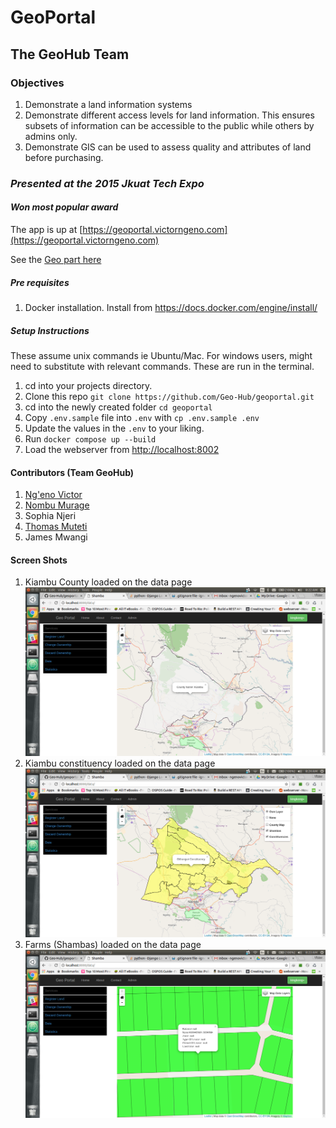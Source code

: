 # GeoPortal

## The GeoHub Team

### Objectives
1. Demonstrate a land information systems
2. Demonstrate different access levels for land information. This ensures subsets of
   information can be accessible to the public while others by admins only.
4. Demonstrate GIS can be used to assess quality and attributes of land before purchasing.

### _Presented at the 2015 Jkuat Tech Expo_

#### _Won most popular award_

The app is up at [https://geoportal.victorngeno.com](https://geoportal.victorngeno.com)

See the [Geo part here](https://geoportal.victorngeno.com/data/)

##### Pre requisites
1. Docker installation. Install from https://docs.docker.com/engine/install/
##### _Setup Instructions_
These assume unix commands ie Ubuntu/Mac. For windows users, might need to substitute with relevant commands.
These are run in the terminal.
1. cd into your projects directory.
2. Clone this repo `git clone https://github.com/Geo-Hub/geoportal.git`
3. cd into the newly created folder `cd geoportal`
4. Copy `.env.sample` file into `.env` with `cp .env.sample .env`
5. Update the values in the `.env` to your liking.
6. Run `docker compose up --build`
7. Load the webserver from [http://localhost:8002](http://localhost:8002)

#### Contributors (Team GeoHub)

1. [Ng'eno Victor](https://github.com/ngenovictor)
2. [Nombu Murage](https://github.com/nombumurage)
3. Sophia Njeri
4. [Thomas Muteti](https://github.com/Thom03)
5. James Mwangi

#### Screen Shots

1. Kiambu County loaded on the data page
    ![Kiambu County](screenshots/kiambu_county.png)
2. Kiambu constituency loaded on the data page
    ![Constituency View](screenshots/constituency_view.png)
3. Farms (Shambas) loaded on the data page
    ![Shamba View Example](screenshots/shamba_view_rates_paid.png)
